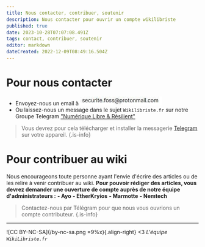 ```yaml
---
title: Nous contacter, contribuer, soutenir
description: Nous contacter pour ouvrir un compte wikilibriste
published: true
date: 2023-10-28T07:07:08.491Z
tags: contact, contribuer, soutenir
editor: markdown
dateCreated: 2022-12-09T08:49:16.504Z
---
```


# Pour nous contacter

- Envoyez-nous un email à ![contact](/images/mail-contact.jpg)
- Ou laissez-nous un message dans le sujet `Wikilibriste.fr` sur notre Groupe Telegram ["Numérique Libre & Résilient"](https://t.me/securite_informatique_libre)
> Vous devrez pour cela télécharger et installer la messagerie [Telegram](https://telegram.org/) sur votre appareil.
{.is-info}

# Pour contribuer au wiki

Nous encourageons toute personne ayant l'envie d'écrire des articles ou de les relire à venir contribuer au wiki.
**Pour pouvoir rédiger des articles, vous devrez demander une ouverture de compte auprès de notre équipe d'administrateurs :**
**-   Ayo**
**-   EtherKryios**
**-   Marmotte**
**-   Nemtech**

> Contactez-nous par Télégram pour que nous vous ouvrions un compte contributeur.
{.is-info}


---
![CC BY-NC-SA](/by-nc-sa.png =9%x){.align-right} <3 *L'équipe `WikiLibriste.fr`*